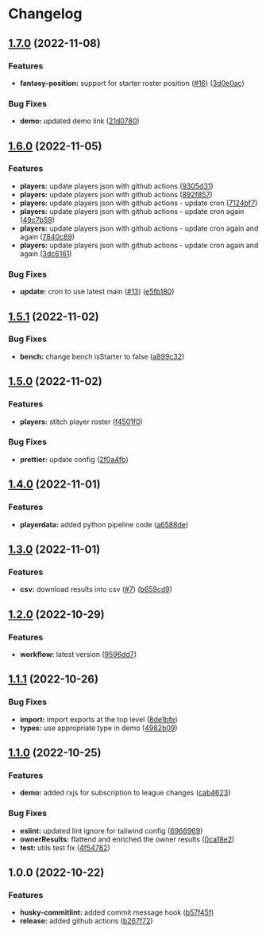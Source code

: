 # Changelog

## [1.7.0](https://github.com/adv1996/uff-client/compare/v1.6.0...v1.7.0) (2022-11-08)


### Features

* **fantasy-position:** support for starter roster position ([#16](https://github.com/adv1996/uff-client/issues/16)) ([3d0e0ac](https://github.com/adv1996/uff-client/commit/3d0e0ac8d0975da665cd49ed79f6644ec711f37a))


### Bug Fixes

* **demo:** updated demo link ([21d0780](https://github.com/adv1996/uff-client/commit/21d0780b53a31641da062b1d082406e82df9e2f7))

## [1.6.0](https://github.com/adv1996/uff-client/compare/v1.5.1...v1.6.0) (2022-11-05)


### Features

* **players:** update players json with github actions ([9305d31](https://github.com/adv1996/uff-client/commit/9305d3112cc5f5b17383383799b83d4e540135fe))
* **players:** update players json with github actions ([892f857](https://github.com/adv1996/uff-client/commit/892f857d5a6519a1ac43f3948ca2154a83e770c3))
* **players:** update players json with github actions - update cron ([7124bf7](https://github.com/adv1996/uff-client/commit/7124bf7c30d1207a01f6a115a8860a5a1b3c1590))
* **players:** update players json with github actions - update cron again ([49c7b59](https://github.com/adv1996/uff-client/commit/49c7b599329c57bd07a0f2297843e560fa9ca70a))
* **players:** update players json with github actions - update cron again and again ([7840c89](https://github.com/adv1996/uff-client/commit/7840c89f7c696a0cfc8aceea592aeff63abfc43e))
* **players:** update players json with github actions - update cron again and again ([3dc6161](https://github.com/adv1996/uff-client/commit/3dc61612676f94fe7da0044bab68280f52446cda))


### Bug Fixes

* **update:** cron to use latest main ([#13](https://github.com/adv1996/uff-client/issues/13)) ([e5fb180](https://github.com/adv1996/uff-client/commit/e5fb18095876cd5223eef43ffc3cd09f747f82b1))

## [1.5.1](https://github.com/adv1996/uff-client/compare/v1.5.0...v1.5.1) (2022-11-02)


### Bug Fixes

* **bench:** change bench isStarter to false ([a899c32](https://github.com/adv1996/uff-client/commit/a899c323ef35a8750cb122ab5770de19bc770966))

## [1.5.0](https://github.com/adv1996/uff-client/compare/v1.4.0...v1.5.0) (2022-11-02)


### Features

* **players:** stitch player roster ([f4501f0](https://github.com/adv1996/uff-client/commit/f4501f0001e940d680b7145b1ef4091d5557b7f0))


### Bug Fixes

* **prettier:** update config ([2f0a4fb](https://github.com/adv1996/uff-client/commit/2f0a4fbebadd20a4ce9a3330a7536f3679888340))

## [1.4.0](https://github.com/adv1996/uff-client/compare/v1.3.0...v1.4.0) (2022-11-01)


### Features

* **playerdata:** added python pipeline code ([a6588de](https://github.com/adv1996/uff-client/commit/a6588de03084367624e869df221f13df2c7f1c59))

## [1.3.0](https://github.com/adv1996/uff-client/compare/v1.2.0...v1.3.0) (2022-11-01)


### Features

* **csv:** download results into csv ([#7](https://github.com/adv1996/uff-client/issues/7)) ([b659cd9](https://github.com/adv1996/uff-client/commit/b659cd9360a9749232c643b5830c7824b84fb8a0))

## [1.2.0](https://github.com/adv1996/uff-client/compare/v1.1.1...v1.2.0) (2022-10-29)


### Features

* **workflow:** latest version ([9596dd7](https://github.com/adv1996/uff-client/commit/9596dd7ba46a0ca8a3d557c0051d0e6a385d56e5))

## [1.1.1](https://github.com/adv1996/uff-client/compare/v1.1.0...v1.1.1) (2022-10-26)


### Bug Fixes

* **import:** import exports at the top level ([8de1bfe](https://github.com/adv1996/uff-client/commit/8de1bfe30149c2a02102278bfb7190bf55768a8f))
* **types:** use appropriate type in demo ([4982b09](https://github.com/adv1996/uff-client/commit/4982b09b88480314683da2a0c28015b903d7bbe3))

## [1.1.0](https://github.com/adv1996/uff-client/compare/v1.0.0...v1.1.0) (2022-10-25)


### Features

* **demo:** added rxjs for subscription to league changes ([cab4623](https://github.com/adv1996/uff-client/commit/cab46235999744fe2d9274b74ab5796928296246))


### Bug Fixes

* **eslint:** updated lint ignore for tailwind config ([6966969](https://github.com/adv1996/uff-client/commit/696696960b0d969403506ba53b6b187c8de9f8a0))
* **ownerResults:** flattend and enriched the owner results ([0ca18e2](https://github.com/adv1996/uff-client/commit/0ca18e24982b108da2bae519d12be7c8421f164e))
* **test:** utils test fix ([4f54782](https://github.com/adv1996/uff-client/commit/4f547829fc42fc58b1b9d852e1849d97835fee88))

## 1.0.0 (2022-10-22)


### Features

* **husky-commitlint:** added commit message hook ([b57f45f](https://github.com/adv1996/uff-client/commit/b57f45f813753551f68d0be2d241b83a9d668cee))
* **release:** added github actions ([b267f72](https://github.com/adv1996/uff-client/commit/b267f72eab9e8c6b4de10157274a0a31c875c783))

